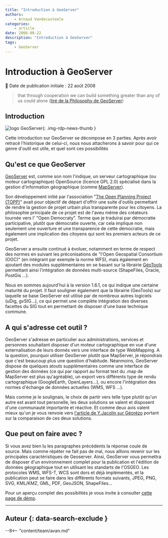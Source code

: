 ```yaml
---
title: "Introduction à GeoServer"
authors:
    - Arnaud Vandecasteele
categories:
    - article
date: 2008-08-22
description: "Introduction à GeoServer"
tags:
    - GeoServer
---
```


# Introduction à GeoServer

:calendar: Date de publication initiale : 22 août 2008

> that through cooperation we can build something greater than any of us could alone ([tiré de la Philosophy de GeoServer](http://docs.codehaus.org/display/GEOSDOC/Introduction))

## Introduction

![logo GeoServer](https://cdn.geotribu.fr/img/logos-icones/logiciels_librairies/geoserver.png "logo GeoServer"){: .img-rdp-news-thumb }

Cette introduction sur GeoServer se décompose en 3 parties. Après avoir retracé l'historique de celui-ci, nous nous attacherons à savoir pour qui ce genre d'outil est utile, et quel sont ces possibilités

## Qu'est ce que GeoServer

[GeoServer](http://docs.codehaus.org/display/GEOS/Home) est, comme son nom l'indique, un serveur cartographique (ou moteur cartographique) OpenSource (licence GPL 2.0) spécialisé dans la gestion d'information géographique (comme [MapServer](http://mapserver.gis.umn.edu/)).

Son développement initié par l'association "[The Open Planning Project (TOPP)](http://www.openplans.org/)" avait pour objectif de départ d'offrir une suite d'outils permettant de rendre la gestion de projet urbain plus transparente pour les citoyens. La philosophie principale de ce projet est de l'aveu même des créateurs tournée vers l' "Open Democraty". Terme que je traduirai par démocratie participative, plutôt que démocratie ouverte, car cela implique non seulement une ouverture et une transparence de cette démocratie, mais également une implication des citoyens qui sont les premiers acteurs de ce projet.

GeoServer a ensuite continué à évoluer, notamment en terme de respect des normes en suivant les préconisations de "l'Open Geospatial Consortium (OGC)" (en intégrant par exemple la norme WFS), mais également en ajoutant des modules supplémentaires en se basant sur la librairie [GéoTools](http://geotools.codehaus.org/) permettant ainsi l'intégration de données multi-source (ShapeFiles, Oracle, PostGis ...).

Nous en sommes aujourd'hui à la version 1.6.1, ce qui indique une certaine maturité du projet. Il faut souligner également que la librairie (GeoTools) sur laquelle se base GeoServer est utilisé par de nombreux autres logiciels (uDig, gvSIG...), ce qui permet une complète intégration des diverses facettes du SIG tout en permettant de disposer d'une base technique commune.

## A qui s'adresse cet outil ?

GeoServer s'adresse en particulier aux administrations, services et personnes souhaitant disposer d'un moteur cartographique en vue d'une externalisation de leurs donnés vers une interface de type WebMapping. A la question, pourquoi utiliser GeoServer plutôt que MapServer, je répondrais que c'est beaucoup plus une question d'habitude. Néanmoins, GeoServer dispose de quelques atouts supplémentaires comme une interface de gestion des données (ce qui par rapport au format text du .map de MapServer est plus qu'agréable), un export vers différents type de rendu cartographique (GoogleEarth, OpenLayers...), ou encore l'intégration des normes d'échange de données actuelles (WMS, WFS ...).

Mais comme je le soulignais, le choix de partir vers telle type plutôt qu'un autre est avant tout personelle, les deux solutions se valent et disposent d'une communauté importante et réactive. Et comme deux avis valent mieux qu'un je vous renvoie vers [l'article de Y.Jacolin sur Géorézo](http://georezo.net/geoblog/?q=node/152) portant sur la comparaison de ces deux solutions.

## Que peut on faire avec ?

Si vous avez bien lu les paragraphes précédents la réponse coule de source. Mais comme répéter ne fait pas de mal, nous alllons revenir sur les principales caractéristiques de Geoserver. Ainsi, GeoServer vous permettra de disposer d'un environnement complet pour la publication et l'édition de données géographique tout en utilisant les standarts de l'OSGEO. Les protocoles WMS, WFS-T, WCS sont dors et déjà implémentés, et la publication peut se faire dans les différents formats suivants, JPEG, PNG, SVG, KML/KMZ, GML, PDF, GeoJSON, ShapeFiles...

Pour un aperçu complet des possibilités je vous invite à consulter [cette page de démo](http://geo-s12.leeds.ac.uk:9080/geoserver/mapPreview.do).

----

## Auteur {: data-search-exclude }

--8<-- "content/team/avan.md"
